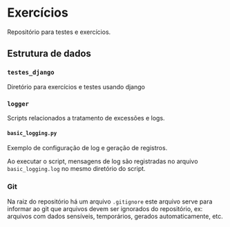 # Exercícios

Repositório para testes e exercícios.

## Estrutura de dados

### `testes_django`

Diretório para exercícios e testes usando django

### `logger` 

Scripts relacionados a tratamento de excessões e logs.

#### `basic_logging.py`

Exemplo de configuração de log e geração de registros.

Ao executar o script, mensagens de log são registradas no arquivo `basic_logging.log` no mesmo diretório do script.


### Git

Na raiz do repositório há um arquivo `.gitignore` este arquivo serve para informar ao git que arquivos devem ser ignorados do repositório, ex: arquivos com dados sensíveis, temporários, gerados automaticamente, etc.

